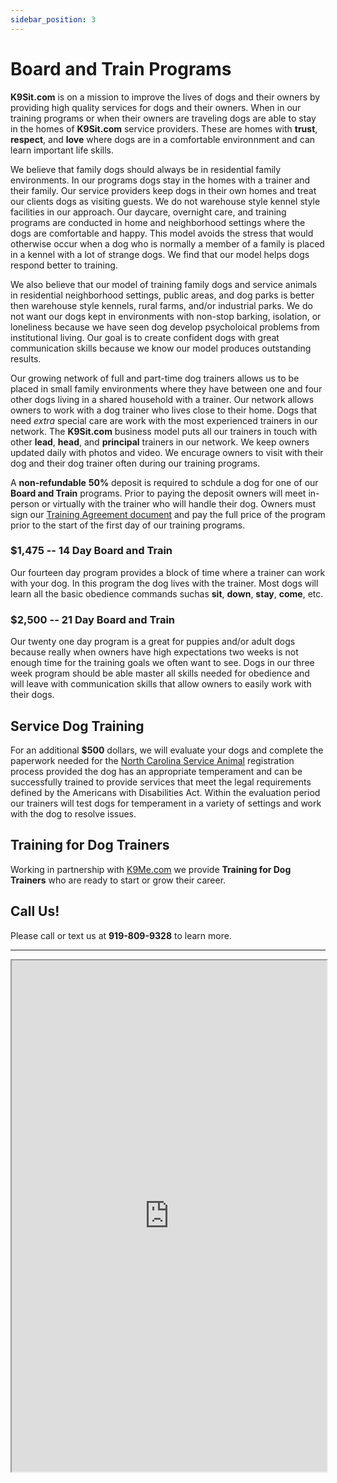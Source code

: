 ```yaml
---
sidebar_position: 3
---
```

# Board and Train Programs
**K9Sit.com** is on a mission to improve the lives of dogs and their owners by
providing high quality services for dogs and their owners. When in our training
programs or when their owners are traveling dogs are able to stay in the homes
of **K9Sit.com** service providers. These are homes with **trust**,
**respect**, and **love** where dogs are in a comfortable environnment and can
learn important life skills.

We believe that family dogs should always be in residential family
environments. In our programs dogs stay in the homes with a trainer and their
family. Our service providers keep dogs in their own homes and treat our
clients dogs as visiting guests. We do not warehouse style kennel style
facilities in our approach. Our daycare, overnight care, and training programs
are conducted in home and neighborhood settings where the dogs are comfortable
and happy. This model avoids the stress that would otherwise occur when a dog
who is normally a member of a family is placed in a kennel with a lot of
strange dogs. We find that our model helps dogs respond better to training.

We also believe that our model of training family dogs and service animals in
residential neighborhood settings, public areas, and dog parks is better then
warehouse style kennels, rural farms, and/or industrial parks. We do not want 
our dogs kept in environments with non-stop barking, isolation, or loneliness
because we have seen dog develop psycholoical problems from institutional
living. Our goal is to create confident dogs with great communication skills
because we know our model produces outstanding results.

Our growing network of full and part-time dog trainers allows us to be placed
in small family environments where they have between one and four other dogs
living in a shared household with a trainer. Our network allows owners to work
with a dog trainer who lives close to their home. Dogs that need _extra_
special care are work with the most experienced trainers in our network. The
**K9Sit.com** business model puts all our trainers in touch with other
**lead**, **head**, and **principal** trainers in our network. We keep owners
updated daily with photos and video. We encurage owners to visit with their dog
and their dog trainer often during our training programs.

A **non-refundable** **50%** deposit is required to schdule a dog for one of
our **Board and Train** programs. Prior to paying the deposit owners will meet
in-person or virtually with the trainer who will handle their dog. Owners must
sign our [Training Agreement document](https://k9sit.com/K9Sit.com-Board-and-Train-Agreement.pdf)
and pay the full price of the program prior to the start of the first day of
our training programs.

### $1,475 -- 14 Day Board and Train
Our fourteen day program provides a block of time where a trainer can work with
your dog. In this program the dog lives with the trainer. Most dogs will learn
all the basic obedience commands suchas **sit**, **down**, **stay**, **come**,
etc.

### $2,500 -- 21 Day Board and Train
Our twenty one day program is a great for puppies and/or adult dogs because
really when owners have high expectations two weeks is not enough time for the
training goals we often want to see. Dogs in our three week program should be
able master all skills needed for obedience and will leave with communication
skills that allow owners to easily work with their dogs.

## Service Dog Training
For an additional **$500** dollars, we will evaluate your dogs and complete the
paperwork needed for the [North Carolina Service Animal](https://www.ncdhhs.gov/divisions/vocational-rehabilitation-services/independent-living-people-disabilities/service-animals-people-disabilities) registration
process provided the dog has an appropriate temperament and can be successfully
trained to provide services that meet the legal requirements defined by the
Americans with Disabilities Act. Within the evaluation period our trainers will
test dogs for temperament in a variety of settings and work with the dog to
resolve issues.

## Training for Dog Trainers
Working in partnership with [K9Me.com](https://k9me.com) we provide
**Training for Dog Trainers** who are ready to start or grow their career.

## Call Us!
Please call or text us at **919-809-9328** to learn more.

<hr/>

<iframe
allowfullscreen
height="818"
src="https://www.youtube.com/embed/HzKueJud7GA?rel=0"
title="Tig at Walmart"
width="100%"
/>